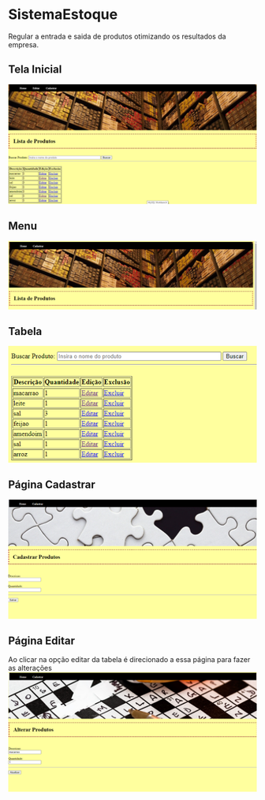 # SistemaEstoque

Regular a entrada e saida de produtos otimizando os resultados da empresa.

## Tela Inicial
![](https://github.com/TaiOli/SistemaEstoque/blob/master/Home.png)

## Menu
![](https://github.com/TaiOli/SistemaEstoque/blob/master/menu.png)

## Tabela
![](https://github.com/TaiOli/SistemaEstoque/blob/master/tabela.png)

##  Página Cadastrar
![](https://github.com/TaiOli/SistemaEstoque/blob/master/cadastrar.png)

## Página Editar
Ao clicar na opção editar da tabela é direcionado a essa página para fazer as alterações
![](https://github.com/TaiOli/SistemaEstoque/blob/master/editar.png)


